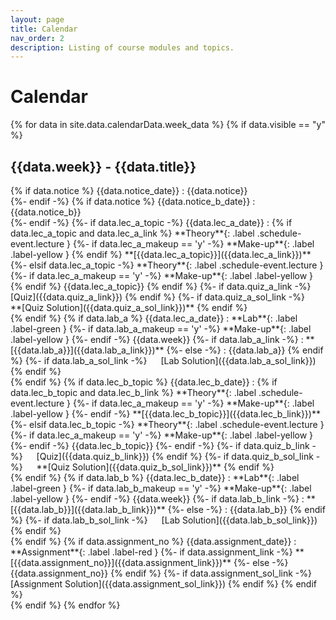 ```yaml
---
layout: page
title: Calendar
nav_order: 2
description: Listing of course modules and topics.
---
```


# Calendar

{% for data in site.data.calendarData.week_data %}
{% if data.visible == "y" %}
## {{data.week}} - {{data.title}}
<div class="module" markdown="1">
 {% if data.notice %}
{{data.notice_date}}
:   {{data.notice}}
<div></div>
{%- endif -%}
{% if data.notice %}
{{data.notice_b_date}}
:   {{data.notice_b}}
<div></div>
{%- endif -%}
{%- if data.lec_a_topic -%}
{{data.lec_a_date}}
:   {% if data.lec_a_topic and data.lec_a_link %} **Theory**{: .label .schedule-event.lecture } 
{%- if data.lec_a_makeup == 'y' -%}
**Make-up**{: .label .label-yellow } {% endif %} **[{{data.lec_a_topic}}]({{data.lec_a_link}})** 
{%- elsif data.lec_a_topic -%}
**Theory**{: .label .schedule-event.lecture }
{%- if data.lec_a_makeup == 'y' -%}
**Make-up**{: .label .label-yellow } {% endif %} {{data.lec_a_topic}}
{% endif %} 
{%- if data.quiz_a_link -%}
&emsp; [Quiz]({{data.quiz_a_link}}) {% endif %}
{%- if data.quiz_a_sol_link -%}
&emsp; **[Quiz Solution]({{data.quiz_a_sol_link}})** {% endif %}
<div></div>
{% endif %}
{% if data.lab_a %}
{{data.lec_a_date}}
:       **Lab**{: .label .label-green } 
{%- if data.lab_a_makeup == 'y' -%}
**Make-up**{: .label .label-yellow } 
{%- endif -%}
{{data.week}} 
{%- if data.lab_a_link -%}
:   **[{{data.lab_a}}]({{data.lab_a_link}})** 
{%- else -%}
:    {{data.lab_a}} 
{% endif %}
{%- if data.lab_a_sol_link -%}
&emsp; [Lab Solution]({{data.lab_a_sol_link}})
{% endif %}
<div></div>
{% endif %}
{% if data.lec_b_topic %}
{{data.lec_b_date}}
:       {% if data.lec_b_topic and data.lec_b_link %} **Theory**{: .label .schedule-event.lecture } 
{%- if data.lec_a_makeup == 'y' -%}
**Make-up**{: .label .label-yellow } 
{%- endif -%}
**[{{data.lec_b_topic}}]({{data.lec_b_link}})** 
{%- elsif data.lec_b_topic -%}
**Theory**{: .label .schedule-event.lecture }
{%- if data.lec_a_makeup == 'y' -%}
**Make-up**{: .label .label-yellow } 
{%- endif -%} {{data.lec_b_topic}}
{%- endif -%}
{%- if data.quiz_b_link -%}
&emsp; [Quiz]({{data.quiz_b_link}}) {% endif %}
{%- if data.quiz_b_sol_link -%}
&emsp; **[Quiz Solution]({{data.quiz_b_sol_link}})**
{% endif %}
<div></div>
{% endif %}
{% if data.lab_b %}
{{data.lec_b_date}}
:       **Lab**{: .label .label-green } 
{%- if data.lab_b_makeup == 'y' -%}
**Make-up**{: .label .label-yellow } 
{%- endif -%}
{{data.week}} 
{%- if data.lab_b_link -%}
:   **[{{data.lab_b}}]({{data.lab_b_link}})** 
{%- else -%}
:   {{data.lab_b}} 
{% endif %}
{%- if data.lab_b_sol_link -%}
&emsp; [Lab Solution]({{data.lab_b_sol_link}})
{% endif %}
<div></div>
{% endif %}
{% if data.assignment_no %}
{{data.assignment_date}}
:       **Assignment**{: .label .label-red }  
{%- if data.assignment_link -%}
**[{{data.assignment_no}}]({{data.assignment_link}})** 
{%- else -%} {{data.assignment_no}} 
{% endif %}
{%- if data.assignment_sol_link -%}
&emsp; [Assignment Solution]({{data.assignment_sol_link}})
{% endif %}
{% endif %}
</div>
{% endif %}
{% endfor %}
